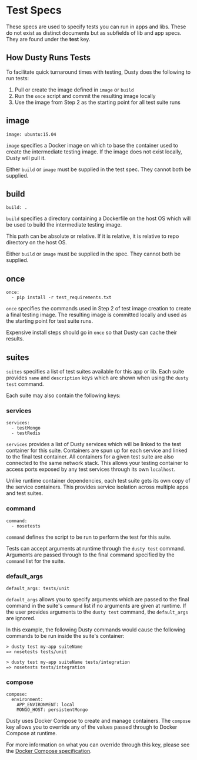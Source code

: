 # Test Specs

These specs are used to specify tests you can run in apps and libs. These do not exist as distinct documents but as subfields of lib and app specs. They are found under the **test** key.

## How Dusty Runs Tests

To facilitate quick turnaround times with testing, Dusty does the following to run tests:

1. Pull or create the image defined in `image` or `build`
2. Run the `once` script and commit the resulting image locally
3. Use the image from Step 2 as the starting point for all test suite runs

## image

```
image: ubuntu:15.04
```

`image` specifies a Docker image on which to base the container used to create the
intermediate testing image. If the image does not exist locally, Dusty will pull it.

Either `build` or `image` must be supplied in the test spec. They cannot both be supplied.

## build

```
build: .
```

`build` specifies a directory containing a Dockerfile on the host OS which will be used
to build the intermediate testing image.

This path can be absolute or relative. If it is relative, it is relative to repo directory
on the host OS.

Either `build` or `image` must be supplied in the spec. They cannot both be supplied.

## once

```
once:
  - pip install -r test_requirements.txt
```

`once` specifies the commands used in Step 2 of test image creation to create a final
testing image. The resulting image is committed locally and used as the starting point
for test suite runs.

Expensive install steps should go in `once` so that Dusty can cache their results.

## suites

`suites` specifies a list of test suites available for this app or lib. Each suite provides
`name` and `description` keys which are shown when using the `dusty test` command.

Each suite may also contain the following keys:

### services

```
services:
  - testMongo
  - testRedis
```

`services` provides a list of Dusty services which will be linked to the test container for this
suite. Containers are spun up for each service and linked to the final test container. All containers
for a given test suite are also connected to the same network stack. This allows your testing
container to access ports exposed by any test services through its own `localhost`.

Unlike runtime container dependencies, each test suite gets its own copy of the service containers.
This provides service isolation across multiple apps and test suites.

### command

```
command:
  - nosetests
```

`command` defines the script to be run to perform the test for this suite.

Tests can accept arguments at runtime through the `dusty test` command.  Arguments are passed through
to the final command specified by the `command` list for the suite.

### default_args

```
default_args: tests/unit
```

`default_args` allows you to specify arguments which are passed to the final command in the
suite's `command` list if no arguments are given at runtime. If the user provides arguments to
the `dusty test` command, the `default_args` are ignored.

In this example, the following Dusty commands would cause the following commands to be run inside
the suite's container:

```
> dusty test my-app suiteName
=> nosetests tests/unit

> dusty test my-app suiteName tests/integration
=> nosetests tests/integration
```

### compose

```
compose:
  environment:
    APP_ENVIRONMENT: local
    MONGO_HOST: persistentMongo
```

Dusty uses Docker Compose to create and manage containers. The `compose` key allows you to
override any of the values passed through to Docker Compose at runtime.

For more information on what you can override through this key, please see
the [Docker Compose specification](https://docs.docker.com/compose/yml/).

